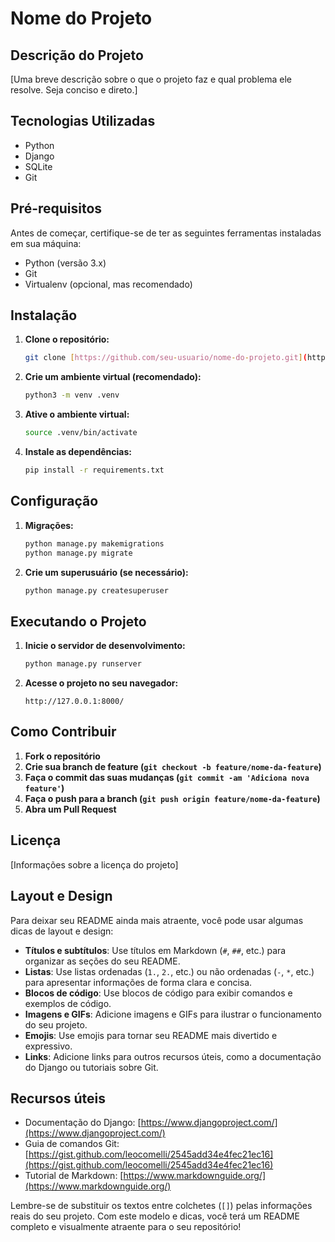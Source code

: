 # Nome do Projeto

## Descrição do Projeto

[Uma breve descrição sobre o que o projeto faz e qual problema ele resolve. Seja conciso e direto.]

## Tecnologias Utilizadas

*   Python
*   Django
*   SQLite
*   Git

## Pré-requisitos

Antes de começar, certifique-se de ter as seguintes ferramentas instaladas em sua máquina:

*   Python (versão 3.x)
*   Git
*   Virtualenv (opcional, mas recomendado)

## Instalação

1.  **Clone o repositório:**

    ```bash
    git clone [https://github.com/seu-usuario/nome-do-projeto.git](https://github.com/seu-usuario/nome-do-projeto.git)
    ```

2.  **Crie um ambiente virtual (recomendado):**

    ```bash
    python3 -m venv .venv
    ```

3.  **Ative o ambiente virtual:**

    ```bash
    source .venv/bin/activate
    ```

4.  **Instale as dependências:**

    ```bash
    pip install -r requirements.txt
    ```

## Configuração

1.  **Migrações:**

    ```bash
    python manage.py makemigrations
    python manage.py migrate
    ```

2.  **Crie um superusuário (se necessário):**

    ```bash
    python manage.py createsuperuser
    ```

## Executando o Projeto

1.  **Inicie o servidor de desenvolvimento:**

    ```bash
    python manage.py runserver
    ```

2.  **Acesse o projeto no seu navegador:**

    ```
    http://127.0.0.1:8000/
    ```

## Como Contribuir

1.  **Fork o repositório**
2.  **Crie sua branch de feature (`git checkout -b feature/nome-da-feature`)**
3.  **Faça o commit das suas mudanças (`git commit -am 'Adiciona nova feature'`)**
4.  **Faça o push para a branch (`git push origin feature/nome-da-feature`)**
5.  **Abra um Pull Request**

## Licença

[Informações sobre a licença do projeto]

## Layout e Design

Para deixar seu README ainda mais atraente, você pode usar algumas dicas de layout e design:

*   **Títulos e subtítulos**: Use títulos em Markdown (`#`, `##`, etc.) para organizar as seções do seu README.
*   **Listas**: Use listas ordenadas (`1.`, `2.`, etc.) ou não ordenadas (`-`, `*`, etc.) para apresentar informações de forma clara e concisa.
*   **Blocos de código**: Use blocos de código para exibir comandos e exemplos de código.
*   **Imagens e GIFs**: Adicione imagens e GIFs para ilustrar o funcionamento do seu projeto.
*   **Emojis**: Use emojis para tornar seu README mais divertido e expressivo.
*   **Links**: Adicione links para outros recursos úteis, como a documentação do Django ou tutoriais sobre Git.

## Recursos úteis

*   Documentação do Django: [https://www.djangoproject.com/](https://www.djangoproject.com/)
*   Guia de comandos Git: [https://gist.github.com/leocomelli/2545add34e4fec21ec16](https://gist.github.com/leocomelli/2545add34e4fec21ec16)
*   Tutorial de Markdown: [https://www.markdownguide.org/](https://www.markdownguide.org/)

Lembre-se de substituir os textos entre colchetes (`[]`) pelas informações reais do seu projeto. Com este modelo e dicas, você terá um README completo e visualmente atraente para o seu repositório!